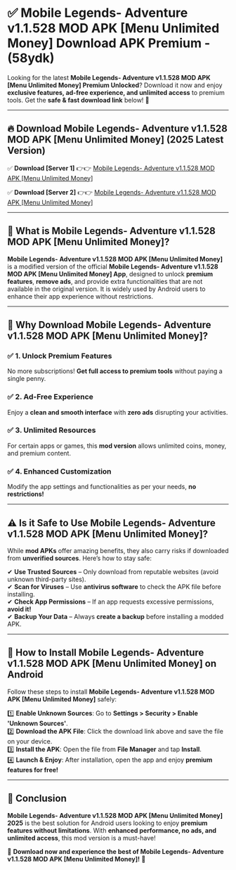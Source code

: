
# ✅ Mobile Legends- Adventure v1.1.528 MOD APK [Menu Unlimited Money] Download APK Premium -  (58ydk) 

Looking for the latest **Mobile Legends- Adventure v1.1.528 MOD APK [Menu Unlimited Money] Premium Unlocked**? Download it now and enjoy **exclusive features, ad-free experience, and unlimited access** to premium tools. Get the **safe & fast download link** below! 🚀

---

## 🔥 Download Mobile Legends- Adventure v1.1.528 MOD APK [Menu Unlimited Money] (2025 Latest Version)

✅ **Download [Server 1]** 👉👉 [Mobile Legends- Adventure v1.1.528 MOD APK [Menu Unlimited Money] ](https://apkcomod.com?title=Mobile_Legends-_Adventure_v1.1.528_MOD_APK_[Menu_Unlimited_Money])  

✅ **Download [Server 2]** 👉👉 [Mobile Legends- Adventure v1.1.528 MOD APK [Menu Unlimited Money] ](https://apkcomod.com?title=Mobile_Legends-_Adventure_v1.1.528_MOD_APK_[Menu_Unlimited_Money])  


---

## 📌 What is Mobile Legends- Adventure v1.1.528 MOD APK [Menu Unlimited Money]?

**Mobile Legends- Adventure v1.1.528 MOD APK [Menu Unlimited Money]** is a modified version of the official **Mobile Legends- Adventure v1.1.528 MOD APK [Menu Unlimited Money] App**, designed to unlock **premium features**, **remove ads**, and provide extra functionalities that are not available in the original version. It is widely used by Android users to enhance their app experience without restrictions.

---

## 🌟 Why Download Mobile Legends- Adventure v1.1.528 MOD APK [Menu Unlimited Money]?

### ✅ 1. Unlock Premium Features
No more subscriptions! **Get full access to premium tools** without paying a single penny.

### ✅ 2. Ad-Free Experience
Enjoy a **clean and smooth interface** with **zero ads** disrupting your activities.

### ✅ 3. Unlimited Resources
For certain apps or games, this **mod version** allows unlimited coins, money, and premium content.

### ✅ 4. Enhanced Customization
Modify the app settings and functionalities as per your needs, **no restrictions!**

---

## ⚠️ Is it Safe to Use Mobile Legends- Adventure v1.1.528 MOD APK [Menu Unlimited Money]?

While **mod APKs** offer amazing benefits, they also carry risks if downloaded from **unverified sources**. Here’s how to stay safe:

✔ **Use Trusted Sources** – Only download from reputable websites (avoid unknown third-party sites).  
✔ **Scan for Viruses** – Use **antivirus software** to check the APK file before installing.  
✔ **Check App Permissions** – If an app requests excessive permissions, **avoid it!**  
✔ **Backup Your Data** – Always **create a backup** before installing a modded APK.

---

## 📲 How to Install Mobile Legends- Adventure v1.1.528 MOD APK [Menu Unlimited Money] on Android

Follow these steps to install **Mobile Legends- Adventure v1.1.528 MOD APK [Menu Unlimited Money]** safely:

1️⃣ **Enable Unknown Sources**: Go to **Settings > Security > Enable 'Unknown Sources'**.  
2️⃣ **Download the APK File**: Click the download link above and save the file on your device.  
3️⃣ **Install the APK**: Open the file from **File Manager** and tap **Install**.  
4️⃣ **Launch & Enjoy**: After installation, open the app and enjoy **premium features for free!**

---

## 🚀 Conclusion

**Mobile Legends- Adventure v1.1.528 MOD APK [Menu Unlimited Money] 2025** is the best solution for Android users looking to enjoy **premium features without limitations**. With **enhanced performance, no ads, and unlimited access**, this mod version is a must-have!

🔻 **Download now and experience the best of Mobile Legends- Adventure v1.1.528 MOD APK [Menu Unlimited Money]!** 🔻

